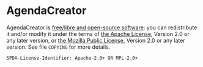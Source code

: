 # AgendaCreator

AgendaCreator is [free/libre and open-source software](https://www.gnu.org/philosophy/free-sw.html):
you can redistribute it and/or modify it under the terms of
[the Apache License](https://www.apache.org/licenses/LICENSE-2.0),
Version 2.0 or any later version, or
[the Mozilla Public License](https://www.mozilla.org/en-US/MPL/2.0/),
Version 2.0 or any later version. See file `COPYING` for more details.

`SPDX-License-Identifier: Apache-2.0+ OR MPL-2.0+`
